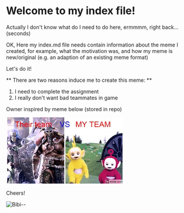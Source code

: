 # Welcome to my index file!

Actually I don't know what do I need to do here, ermmmm, right back...
<br>
(seconds)

OK, Here my index.md file needs contain information about the meme I created, 
for example, what the motivation was, and how my meme is new/original 
(e.g. an adaption of an existing meme format)

Let's do it!

** There are two reasons induce me to create this meme: **

1. I need to complete the assignment
2. I really don't want bad teammates in game



Owner inspired by meme below (stored in repo)

![the source](mqdefault.jpg)

Cheers!

![Bibi--](https://media0.giphy.com/media/RJEBGVo2mrGxsujtAE/giphy.gif)
